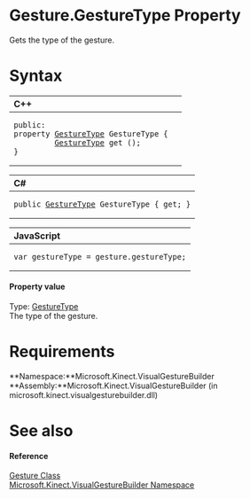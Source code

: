 Gesture.GestureType Property  
============================  

Gets the type of the gesture. <span id="syntaxSection"></span>

Syntax  
======  

<table>
<colgroup>
<col width="100%" />
</colgroup>
<thead>
<tr class="header">
<th align="left">C++</th>
</tr>
</thead>
<tbody>
<tr class="odd">
<td align="left"><pre><code>public:  
property <a href="../../GestureType_Enumeration.md">GestureType</a> GestureType {  
         <a href="../../GestureType_Enumeration.md">GestureType</a> get ();  
}</code></pre></td>
</tr>
</tbody>
</table>

<table>
<colgroup>
<col width="100%" />
</colgroup>
<thead>
<tr class="header">
<th align="left">C#</th>
</tr>
</thead>
<tbody>
<tr class="odd">
<td align="left"><pre><code>public <a href="../../GestureType_Enumeration.md">GestureType</a> GestureType { get; }</code></pre></td>
</tr>
</tbody>
</table>

<table>
<colgroup>
<col width="100%" />
</colgroup>
<thead>
<tr class="header">
<th align="left">JavaScript</th>
</tr>
</thead>
<tbody>
<tr class="odd">
<td align="left"><pre><code>var gestureType = gesture.gestureType;</code></pre></td>
</tr>
</tbody>
</table>

<span id="ID4ER"></span>
#### Property value  

Type: [GestureType](../../GestureType_Enumeration.md)  
The type of the gesture.  

<span id="requirements"></span>

Requirements  
============  

**Namespace:**Microsoft.Kinect.VisualGestureBuilder  
**Assembly:**Microsoft.Kinect.VisualGestureBuilder (in microsoft.kinect.visualgesturebuilder.dll)  

<span id="ID4E3"></span>

See also  
========  

<span id="ID4E5"></span>
#### Reference  

[Gesture Class](../../Gesture_Class.md)  
 [Microsoft.Kinect.VisualGestureBuilder Namespace](../../../Kinect.VisualGestureBuil.md)  



<!--Please do not edit the data in the comment block below.-->
<!--
TOCTitle : GestureType Property
RLTitle : Gesture.GestureType Property
KeywordK : GestureType property
KeywordK : Gesture.GestureType property
KeywordF : Microsoft.Kinect.VisualGestureBuilder.Gesture.GestureType
KeywordF : Gesture.GestureType
KeywordF : GestureType
KeywordF : Microsoft.Kinect.VisualGestureBuilder.Gesture.GestureType
KeywordA : P:Microsoft.Kinect.VisualGestureBuilder.Gesture.GestureType
AssetID : P:Microsoft.Kinect.VisualGestureBuilder.Gesture.GestureType
Locale : en-us
CommunityContent : 1
APIType : Managed
APILocation : microsoft.kinect.visualgesturebuilder.dll
APIName : Microsoft.Kinect.VisualGestureBuilder.Gesture.GestureType
TargetOS : Windows
TopicType : kbSyntax
DevLang : VB
DevLang : CSharp
DevLang : JavaScript
DevLang : C++
DocSet : K4Wv2
ProjType : K4Wv2Proj
Technology : Kinect for Windows
Product : Kinect for Windows SDK v2
productversion : 20
-->
